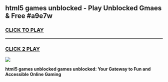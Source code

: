 
## html5 games unblocked - Play Unblocked Gmaes & Free #a9e7w
<h3>
<a href="https://news.freeplayer.one?title=html5_games_unblocked&ref=26F">CLICK TO PLAY</a></h3>
<hr>

<h3>
<a href="https://news.freeplayer.one?title=html5_games_unblocked&ref=26F">CLICK 2 PLAY</a>
  
</h3>

<a href="https://news.freeplayer.one?title=html5_games_unblocked&ref=26F/"><img src="https://clearcache.store/games.png"></a>


**html5 games unblocked games unblocked: Your Gateway to Fun and Accessible Online Gaming**
